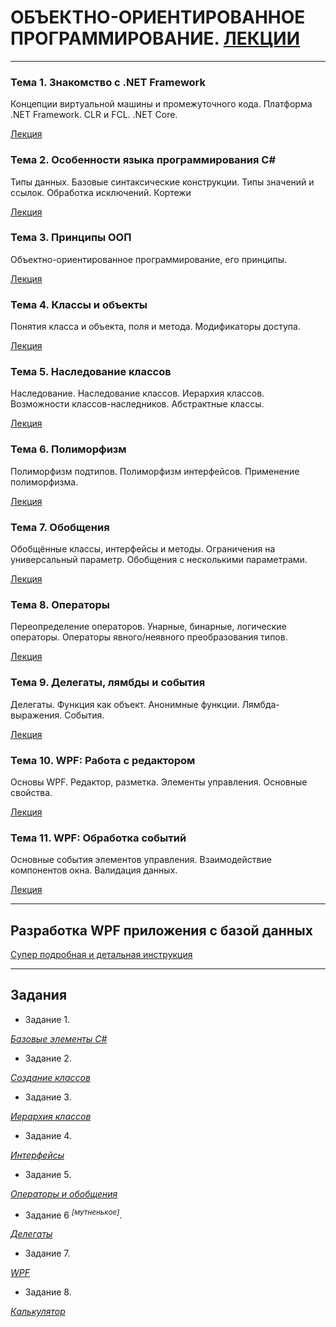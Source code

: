 # ОБЪЕКТНО-ОРИЕНТИРОВАННОЕ ПРОГРАММИРОВАНИЕ. [ЛЕКЦИИ](https://tgjmjgj.github.io/sharp/dist/index.html "Лекции")

***

### Тема 1. Знакомство с .NET Framework

Концепции виртуальной машины и промежуточного кода. Платформа .NET Framework. CLR и FCL. .NET Core.

[Лекция](https://tgjmjgj.github.io/sharp/dist/lecture/1_dot_net/index.html "Лекция")

### Тема 2. Особенности языка программирования C#

Типы данных. Базовые синтаксические конструкции. Типы значений и ссылок. Обработка исключений. Кортежи

[Лекция](https://tgjmjgj.github.io/sharp/dist/lecture/2_c_sharp/index.html "Лекция")

### Тема 3. Принципы ООП

Объектно-ориентированное программирование, его принципы.

[Лекция](https://tgjmjgj.github.io/sharp/dist/lecture/3_oop/index.html "Лекция")

### Тема 4. Классы и объекты

Понятия класса и объекта, поля и метода. Модификаторы доступа.

[Лекция](https://tgjmjgj.github.io/sharp/dist/lecture/4_classes/index.html "Лекция")

### Тема 5. Наследование классов

Наследование. Наследование классов. Иерархия классов. Возможности классов-наследников. Абстрактные классы.

[Лекция](https://tgjmjgj.github.io/sharp/dist/lecture/5_inheritance/index.html "Лекция")

### Тема 6. Полиморфизм

Полиморфизм подтипов. Полиморфизм интерфейсов. Применение полиморфизма.

[Лекция](https://tgjmjgj.github.io/sharp/dist/lecture/6_polymorphism/index.html "Лекция")

### Тема 7. Обобщения

Обобщённые классы, интерфейсы и методы. Ограничения на универсальный параметр. Обобщения с несколькими параметрами.

[Лекция](https://tgjmjgj.github.io/sharp/dist/lecture/7_generics/index.html "Лекция")

### Тема 8. Операторы

Переопределение операторов. Унарные, бинарные, логические операторы. Операторы явного/неявного преобразования типов.

[Лекция](https://tgjmjgj.github.io/sharp/dist/lecture/8_operators/index.html "Лекция")

### Тема 9. Делегаты, лямбды и события

Делегаты. Функция как объект. Анонимные функции. Лямбда-выражения. События.

[Лекция](https://tgjmjgj.github.io/sharp/dist/lecture/9_delegate/index.html "Лекция")

### Тема 10. WPF: Работа с редактором

Основы WPF. Редактор, разметка. Элементы управления. Основные свойства.

[Лекция](https://tgjmjgj.github.io/sharp/dist/lecture/10_wpf_editor/index.html "Лекция")

### Тема 11. WPF: Обработка событий

Основные события элементов управления. Взаимодействие компонентов окна. Валидация данных.

[Лекция](https://tgjmjgj.github.io/sharp/dist/lecture/11_wpf_events/index.html "Лекция")

***

## Разработка WPF приложения с базой данных

[Супер подробная и детальная инструкция](https://docs.google.com/document/d/117o1NBz7VZCqW__zUwwifplguABsLs84oAXoTzf3pOE/edit?usp=sharing "Переходи, не пожалееешь")

***

## Задания

* Задание 1.

[*Базовые элементы C#*](https://tgjmjgj.github.io/sharp/dist/task/task_1/task_1.pdf "Базовые элементы C#")

* Задание 2.

[*Создание классов*](https://tgjmjgj.github.io/sharp/dist/task/task_2/task_2.pdf "Создание классов")

* Задание 3.

[*Иерархия классов*](https://tgjmjgj.github.io/sharp/dist/task/task_3/task_3.pdf "Иерархия классов")

* Задание 4.

[*Интерфейсы*](https://tgjmjgj.github.io/sharp/dist/task/task_4/task_4.pdf "Интерфейсы")

* Задание 5.

[*Операторы и обобщения*](https://tgjmjgj.github.io/sharp/dist/task/task_5/task_5.pdf "Операторы и обобщения")

* Задание 6 <sup>*[мутненькое]*</sup>.

[*Делегаты*](https://tgjmjgj.github.io/sharp/dist/task/task_6/task_6.pdf "Делегаты")

* Задание 7.

[*WPF*](https://tgjmjgj.github.io/sharp/dist/task/task_7/task_7.pdf "WPF")

* Задание 8.

[*Калькулятор*](https://tgjmjgj.github.io/sharp/dist/task/task_8/task_8.pdf "Калькулятор")